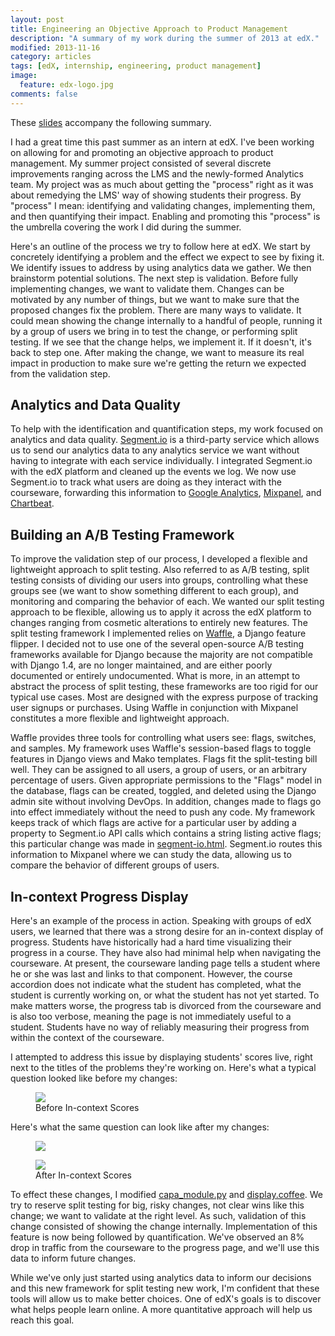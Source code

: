 ```yaml
---
layout: post
title: Engineering an Objective Approach to Product Management
description: "A summary of my work during the summer of 2013 at edX."
modified: 2013-11-16
category: articles
tags: [edX, internship, engineering, product management]
image:
  feature: edx-logo.jpg
comments: false
---
```


These [slides](https://docs.google.com/presentation/d/1RyP2hFUDIWPWpLxAbitOT-Rf3Xf4P9KJXpRLKjcUJe8/edit?usp=sharing) accompany the following summary.

I had a great time this past summer as an intern at edX. I've been working on allowing for and promoting an objective approach to product management. My summer project consisted of several discrete improvements ranging across the LMS and the newly-formed Analytics team. My project was as much about getting the "process" right as it was about remedying the LMS' way of showing students their progress. By "process" I mean: identifying and validating changes, implementing them, and then quantifying their impact. Enabling and promoting this "process" is the umbrella covering the work I did during the summer.

Here's an outline of the process we try to follow here at edX. We start by concretely identifying a problem and the effect we expect to see by fixing it. We identify issues to address by using analytics data we gather. We then brainstorm potential solutions. The next step is validation. Before fully implementing changes, we want to validate them. Changes can be motivated by any number of things, but we want to make sure that the proposed changes fix the problem. There are many ways to validate. It could mean showing the change internally to a handful of people, running it by a group of users we bring in to test the change, or performing split testing. If we see that the change helps, we implement it. If it doesn't, it's back to step one. After making the change, we want to measure its real impact in production to make sure we're getting the return we expected from the validation step.

## Analytics and Data Quality

To help with the identification and quantification steps, my work focused on analytics and data quality. [Segment.io](https://segment.io/) is a third-party service which allows us to send our analytics data to any analytics service we want without having to integrate with each service individually. I integrated Segment.io with the edX platform and cleaned up the events we log. We now use Segment.io to track what users are doing as they interact with the courseware, forwarding this information to [Google Analytics](http://www.google.com/analytics/), [Mixpanel](https://mixpanel.com), and [Chartbeat](https://chartbeat.com/).

## Building an A/B Testing Framework

To improve the validation step of our process, I developed a flexible and 
lightweight approach to split testing. Also referred to as A/B testing, split testing consists of dividing our users into groups, controlling what these groups see (we want to show something different to each group), and monitoring and comparing the behavior of each. We wanted our split testing approach to be flexible, allowing us to apply it across the edX platform to changes ranging from cosmetic alterations to entirely new features. The split testing framework I implemented relies on [Waffle](http://waffle.readthedocs.org/en/latest/index.html), a Django feature flipper. I decided not to use one of the several open-source A/B testing frameworks available for Django because the majority are not compatible with Django 1.4, are no longer maintained, and are either poorly documented or entirely undocumented. What is more, in an attempt to abstract the process of split testing, these frameworks are too rigid for our typical use cases. Most are designed with the express purpose of tracking user signups or purchases. Using Waffle in conjunction with Mixpanel constitutes a more flexible and lightweight approach.

Waffle provides three tools for controlling what users see: flags, switches, and samples. My framework uses Waffle's session-based flags to toggle features in Django views and Mako templates. Flags fit the split-testing bill well. They can be assigned to all users, a group of users, or an arbitrary percentage of users. Given appropriate permissions to the "Flags" model in the database, flags can be created, toggled, and deleted using the Django admin site without involving DevOps. In addition, changes made to flags go into effect immediately without the need to push any code. My framework keeps track of which flags are active for a particular user by adding a property to Segment.io API calls which contains a string listing active flags; this particular change was made in [segment-io.html](https://github.com/edx/edx-platform/blob/master/lms/templates/widgets/segment-io.html?source=c). Segment.io routes this information to Mixpanel where we can study the data, allowing us to compare the behavior of different groups of users.

## In-context Progress Display

Here's an example of the process in action. Speaking with groups of edX users, we learned that there was a strong desire for an in-context display of progress. Students have historically had a hard time visualizing their progress in a course. They have also had minimal help when navigating the courseware. At present, the courseware landing page tells a student where he or she was last and links to that component. However, the course accordion does not indicate what the student has completed, what the student is currently working on, or what the student has not yet started. To make matters worse, the progress tab is divorced from the courseware and is also too verbose, meaning the page is not immediately useful to a student. Students have no way of reliably measuring their progress from within the context of the courseware.

I attempted to address this issue by displaying students' scores live, right next to the titles of the problems they're working on. Here's what a typical question looked like before my changes:

<figure>
    <img src="http://i.imgur.com/bTdegxe.png">
    <figcaption>Before In-context Scores</figcaption>
</figure>

Here's what the same question can look like after my changes:

<figure>
    <img src="http://i.imgur.com/MzGGkNo.png">
</figure>
<figure>
    <img src="http://i.imgur.com/MIewo29.png">
    <figcaption>After In-context Scores</figcaption>
</figure>

To effect these changes, I modified [capa_module.py](https://github.com/edx/edx-platform/blob/master/common/lib/xmodule/xmodule/capa_module.py?source=cc) and [display.coffee](https://github.com/edx/edx-platform/blob/master/common/lib/xmodule/xmodule/js/src/capa/display.coffee?source=cc). We try to reserve split testing for big, risky changes, not clear wins like this change; we want to validate at the right level. As such, validation of this change consisted of showing the change internally. Implementation of this feature is now being followed by quantification. We've observed an 8% drop in traffic from the courseware to the progress page, and we'll use this data to inform future changes.

While we've only just started using analytics data to inform our decisions and this new framework for split testing new work, I'm confident that these tools will allow us to make better choices. One of edX's goals is to discover what helps people learn online. A more quantitative approach will help us reach this goal.
